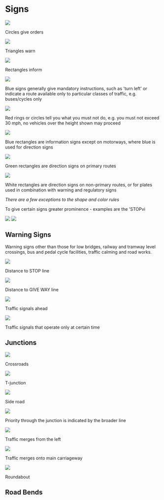 # Signs

<img src=/pix/sign-black-circle.svg>

Circles give orders

<img src=/pix/sign-black-triangle.svg>

Triangles warn

<img src=/pix/sign-black-rectangle.svg>

Rectangles inform

<img src=/pix/sign-blue-circle.svg>

Blue signs generally give mandatory instructions, such as 'turn left' or indicate a route available only to particular classes of traffic, e.g. buses/cycles only

<img src=/pix/sign-red-ring-circle.svg>

Red rings or circles tell you what you must not do, e.g. you must not exceed 30 mph, no vehicles over the height shown may proceed

<img src=/pix/sign-blue-rectangle.svg>

Blue rectangles are information signs except on motorways, where blue is used for direction signs

<img src=/pix/sign-green-rectangle.svg>

Green rectangles are direction signs on primary routes

<img src=/pix/sign-black-rectangle.svg>

White rectangles are direction signs on non-primary routes, or for plates used in combination with warning and regulatory signs

*There are a few exceptions to the shape and color rules*

To give certain signs greater prominence - examples are the 'STOPvi

<img src=/pix/sign-stop.svg>

<img src=/pix/sign-give-way.svg>

## Warning Signs

Warning signs other than those for low bridges, railway and tramway level crossings, bus and pedal cycle facilities, traffic calming and road works.

<img src=/pix/sign-distance-to-stop-line.svg> 

Distance to STOP line

<img src=/pix/sign-distance-to-give-way-line.svg> 

Distance to GIVE WAY line

<img src=/pix/sign-traffic-signals.svg>

Traffic signals ahead

<img src=/pix/sign-part-time-signals.svg>

Traffic signals that operate only at certain time

## Junctions

<img src=/pix/sign-crossroads.svg>

Crossroads

<img src=/pix/sign-t-junction.svg>

T-junction

<img src=/pix/sign-side-road.svg>

Side road

<img src=/pix/sign-staggered-junction.svg>

Priority through the junction is indicated by the broader line

<img src=/pix/sign-traffic-merges-from-the-left.svg>

Traffic merges from the left

<img src=/pix/sign-traffic-merges-main-carriageway.svg>

Traffic merges onto main carriageway

<img src=/pix/sign-roundabout.svg>

Roundabout

## Road Bends




